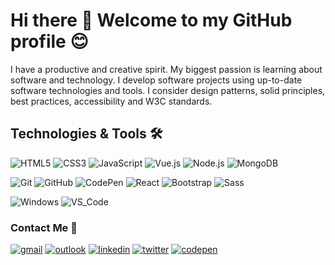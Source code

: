 <h1>Hi there &#128075; Welcome to my GitHub profile &#128522;</h1>

  <p>I have a productive and creative spirit. My biggest passion is learning about software and technology. I develop software projects using up-to-date software technologies and tools. I consider design patterns, solid principles, best practices, accessibility and W3C standards.</p>

<h2>Technologies & Tools &#128736;</h2>

  <p>
    <img alt="HTML5" src="https://img.shields.io/badge/HTML5-E34F26?style=for-the-badge&logo=html5&logoColor=white" />
    <img alt="CSS3" src="https://img.shields.io/badge/CSS3-1572B6?style=for-the-badge&logo=css3&logoColor=white" />
    <img alt="JavaScript" src="https://img.shields.io/badge/JavaScript-F7DF1E?style=for-the-badge&logo=javascript&logoColor=black" />
    <img alt="Vue.js" src="https://img.shields.io/badge/Vue.js-35495E?style=for-the-badge&logo=vue.js&logoColor=4FC08D" />
    <img alt="Node.js" src="https://img.shields.io/badge/Node.js-43853D?style=for-the-badge&logo=node.js&logoColor=white" />
    <img alt="MongoDB" src="https://img.shields.io/badge/MongoDB-4EA94B?style=for-the-badge&logo=mongodb&logoColor=white" />
  </p>  

  <p>    
    <img alt="Git" src="https://img.shields.io/badge/Git-F05032?style=for-the-badge&logo=git&logoColor=white" />
    <img alt="GitHub" src="https://img.shields.io/badge/GitHub-000000?style=for-the-badge&logo=github&logoColor=white" />
    <img alt="CodePen" src="https://img.shields.io/badge/Codepen-000000?style=for-the-badge&logo=codepen&logoColor=white" /> 
    <img alt="React" src="https://img.shields.io/badge/React-20232A?style=for-the-badge&logo=react&logoColor=61DAFB" />  
    <img alt="Bootstrap" src="https://img.shields.io/badge/Bootstrap-563D7C?style=for-the-badge&logo=bootstrap&logoColor=white" />
    <img alt="Sass" src="https://img.shields.io/badge/Sass-CC6699?style=for-the-badge&logo=sass&logoColor=white" />
  </p>

  <p>  
    <img alt="Windows" src="https://img.shields.io/badge/OS-Windows-informational?style=flat-square&logo=windows&logoColor=white" />
    <img alt="VS_Code" src="https://img.shields.io/badge/Editor-VS_Code-blue?style=flat-square&logo=visual-studio-code&logoColor=white" />
  </p>

<h3>Contact Me &#128233;</h3>

  <a href="mailto:headdawn.light@gmail.com" target="_blank">
    <img alt="gmail" src="https://img.shields.io/badge/Gmail-D14836?style=for-the-badge&logo=gmail&logoColor=white" /></a>
    
  <a href="mailto:headdawn.light@outlook.com" target="_blank">
    <img alt="outlook" src="https://img.shields.io/badge/Outlook-0078D4?style=for-the-badge&logo=microsoft-outlook&logoColor=white" /></a>  

  <a href="https://linkedin.com/headdawnlight" target="_blank">
    <img alt="linkedin" src="https://img.shields.io/badge/LinkedIn-0077B5?style=for-the-badge&logo=linkedin&logoColor=white" /></a>
    
  <a href="https://twitter.com/headdawnlight" target="_blank">
    <img alt="twitter" src="https://img.shields.io/badge/Twitter-1DA1F2?style=for-the-badge&logo=twitter&logoColor=white" /></a>   

  <a href="https://codepen.io/headdawnlight" target="_blank">
    <img alt="codepen" src="https://img.shields.io/badge/Codepen-000000?style=for-the-badge&logo=codepen&logoColor=white" /></a>
